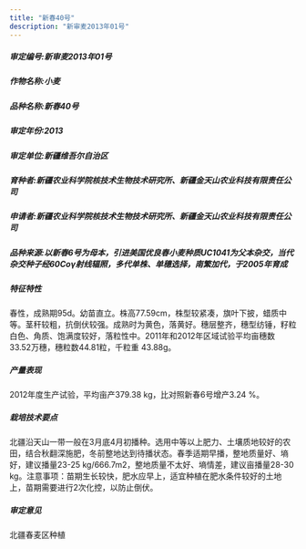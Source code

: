 ```yaml
---
title: "新春40号"
description: "新审麦2013年01号"
---
```

##### 审定编号:新审麦2013年01号

##### 作物名称:小麦

##### 品种名称:新春40号

##### 审定年份:2013

##### 审定单位:新疆维吾尔自治区

##### 育种者:新疆农业科学院核技术生物技术研究所、新疆金天山农业科技有限责任公司

##### 申请者:新疆农业科学院核技术生物技术研究所、新疆金天山农业科技有限责任公司

##### 品种来源:以新春6号为母本，引进美国优良春小麦种质UC1041为父本杂交，当代杂交种子经60Coγ射线辐照，多代单株、单穗选择，南繁加代，于2005年育成

##### 特征特性
春性，成熟期95d。幼苗直立。株高77.59cm，株型较紧凑，旗叶下披，蜡质中等。茎秆较粗，抗倒伏较强。成熟时为黄色，落黄好。穗层整齐，穗型纺锤，籽粒白色、角质、饱满度较好，落粒性中。2011年和2012年区域试验平均亩穗数33.52万穗，穗粒数44.81粒，千粒重 43.88g。

##### 产量表现
2012年度生产试验，平均亩产379.38 kg，比对照新春6号增产3.24 %。 

##### 栽培技术要点
北疆沿天山一带一般在3月底4月初播种。选用中等以上肥力、土壤质地较好的农田，结合秋翻深施肥，冬前整地达到待播状态。春季适期早播，整地质量好、墒好，建议播量23-25 kg/666.7m2，整地质量不太好、墒情差，建议亩播量28-30 kg。注意事项：苗期生长较快，肥水应早上，适宜种植在肥水条件较好的土地上，苗期需要进行2次化控，以防止倒伏。

##### 审定意见
北疆春麦区种植
